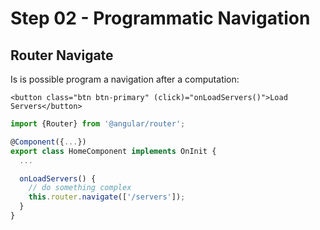 # Step 02 - Programmatic Navigation

## Router Navigate

Is is possible program a navigation after a computation:

```angular2html
<button class="btn btn-primary" (click)="onLoadServers()">Load Servers</button>
```

```typescript
import {Router} from '@angular/router';

@Component({...})
export class HomeComponent implements OnInit {
  ...

  onLoadServers() {
    // do something complex
    this.router.navigate(['/servers']);
  }
}
```



